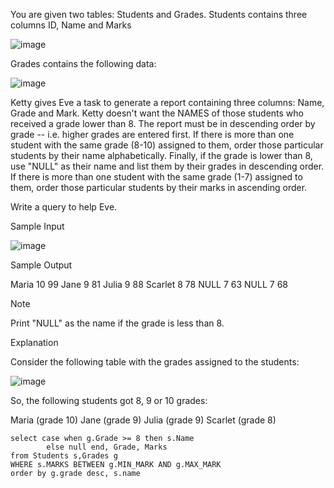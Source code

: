You are given two tables: Students and Grades. Students contains three columns ID, Name and Marks

![image](https://github.com/shardapatil/SQL_HackerRank_Problems/assets/53011896/e399d7ca-d42b-4405-94d8-71f04214887e)

Grades contains the following data:

![image](https://github.com/shardapatil/SQL_HackerRank_Problems/assets/53011896/127c7833-d22a-46ab-97cb-bf34fd77666c)

Ketty gives Eve a task to generate a report containing three columns: Name, Grade and Mark. Ketty doesn't want the NAMES of those students who received a grade lower than 8. The report must be in descending order by grade -- i.e. higher grades are entered first. If there is more than one student with the same grade (8-10) assigned to them, order those particular students by their name alphabetically. Finally, if the grade is lower than 8, use "NULL" as their name and list them by their grades in descending order. If there is more than one student with the same grade (1-7) assigned to them, order those particular students by their marks in ascending order.

Write a query to help Eve.

Sample Input

![image](https://github.com/shardapatil/SQL_HackerRank_Problems/assets/53011896/e0f8d602-e75f-4758-a086-259dfdebc370)

Sample Output

Maria 10 99
Jane 9 81
Julia 9 88 
Scarlet 8 78
NULL 7 63
NULL 7 68

Note

Print "NULL"  as the name if the grade is less than 8.

Explanation

Consider the following table with the grades assigned to the students:

![image](https://github.com/shardapatil/SQL_HackerRank_Problems/assets/53011896/15bfb12e-4e49-4dc5-89f3-d5684cadd8d5)

So, the following students got 8, 9 or 10 grades:

Maria (grade 10)
Jane (grade 9)
Julia (grade 9)
Scarlet (grade 8)

```
select case when g.Grade >= 8 then s.Name
        else null end, Grade, Marks
from Students s,Grades g
WHERE s.MARKS BETWEEN g.MIN_MARK AND g.MAX_MARK
order by g.grade desc, s.name

```
